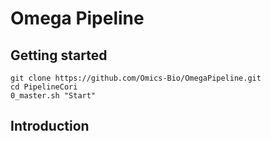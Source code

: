 # Omega Pipeline
## Getting started
	git clone https://github.com/Omics-Bio/OmegaPipeline.git
	cd PipelineCori
	0_master.sh "Start"

## Introduction